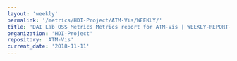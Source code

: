 ```yaml
---
layout: 'weekly'
permalink: '/metrics/HDI-Project/ATM-Vis/WEEKLY/'
title: 'DAI Lab OSS Metrics Metrics report for ATM-Vis | WEEKLY-REPORT-2018-11-11'
organization: 'HDI-Project'
repository: 'ATM-Vis'
current_date: '2018-11-11'
---
```

